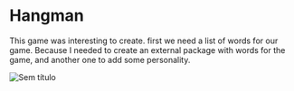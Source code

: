 # Hangman

This game was interesting to create. first we need a list of words for our game. Because I needed to create an external package with words for the game, and another one to add some personality.

![Sem título](https://user-images.githubusercontent.com/64812097/162645598-a797b1c9-3e50-4635-8a2d-5df80a492a9f.png)
